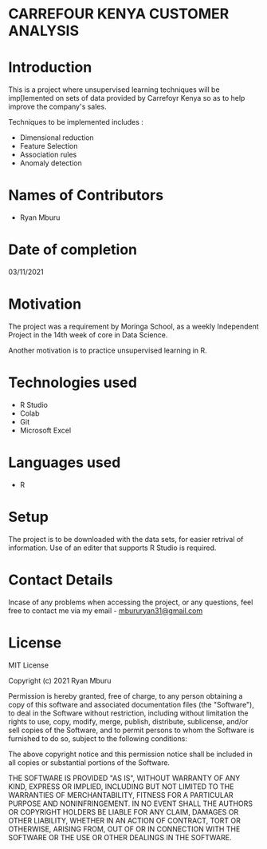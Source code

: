 # CARREFOUR KENYA CUSTOMER ANALYSIS

# Introduction
This is a project where unsupervised learning techniques will be imp[lemented on sets of data provided by Carrefoyr Kenya so as to help improve the company's sales. 

Techniques to be implemented includes : 
- Dimensional reduction
- Feature Selection
- Association rules
- Anomaly detection

# Names of Contributors
- Ryan Mburu

# Date of completion
03/11/2021

# Motivation
The project was a requirement by Moringa School, as a weekly Independent Project in the 14th week of core in Data Science.

Another motivation is to practice unsupervised learning in R.

# Technologies used
- R Studio
- Colab
- Git
- Microsoft Excel

# Languages used
- R

# Setup
The project is to be downloaded with the data sets, for easier retrival of information. Use of an editer that supports R Studio is required.

# Contact Details
Incase of any problems when accessing the project, or any questions, feel free to contact me via my email - mbururyan31@gmail.com

# License
MIT License

Copyright (c) 2021 Ryan Mburu

Permission is hereby granted, free of charge, to any person obtaining a copy
of this software and associated documentation files (the "Software"), to deal
in the Software without restriction, including without limitation the rights
to use, copy, modify, merge, publish, distribute, sublicense, and/or sell
copies of the Software, and to permit persons to whom the Software is
furnished to do so, subject to the following conditions:

The above copyright notice and this permission notice shall be included in all
copies or substantial portions of the Software.

THE SOFTWARE IS PROVIDED "AS IS", WITHOUT WARRANTY OF ANY KIND, EXPRESS OR
IMPLIED, INCLUDING BUT NOT LIMITED TO THE WARRANTIES OF MERCHANTABILITY,
FITNESS FOR A PARTICULAR PURPOSE AND NONINFRINGEMENT. IN NO EVENT SHALL THE
AUTHORS OR COPYRIGHT HOLDERS BE LIABLE FOR ANY CLAIM, DAMAGES OR OTHER
LIABILITY, WHETHER IN AN ACTION OF CONTRACT, TORT OR OTHERWISE, ARISING FROM,
OUT OF OR IN CONNECTION WITH THE SOFTWARE OR THE USE OR OTHER DEALINGS IN THE
SOFTWARE.
